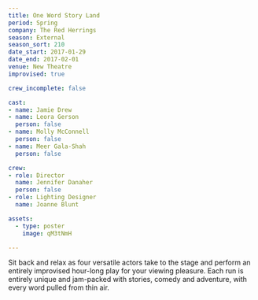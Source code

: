 ```yaml
---
title: One Word Story Land
period: Spring
company: The Red Herrings
season: External
season_sort: 210
date_start: 2017-01-29
date_end: 2017-02-01
venue: New Theatre
improvised: true 

crew_incomplete: false

cast:
- name: Jamie Drew
- name: Leora Gerson
  person: false
- name: Molly McConnell
  person: false
- name: Meer Gala-Shah
  person: false

crew:
- role: Director
  name: Jennifer Danaher
  person: false
- role: Lighting Designer
  name: Joanne Blunt

assets:
  - type: poster
    image: qM3tNmH

---
```


Sit back and relax as four versatile actors take to the stage and perform an entirely improvised hour-long play for your viewing pleasure. Each run is entirely unique and jam-packed with stories, comedy and adventure, with every word pulled from thin air.
